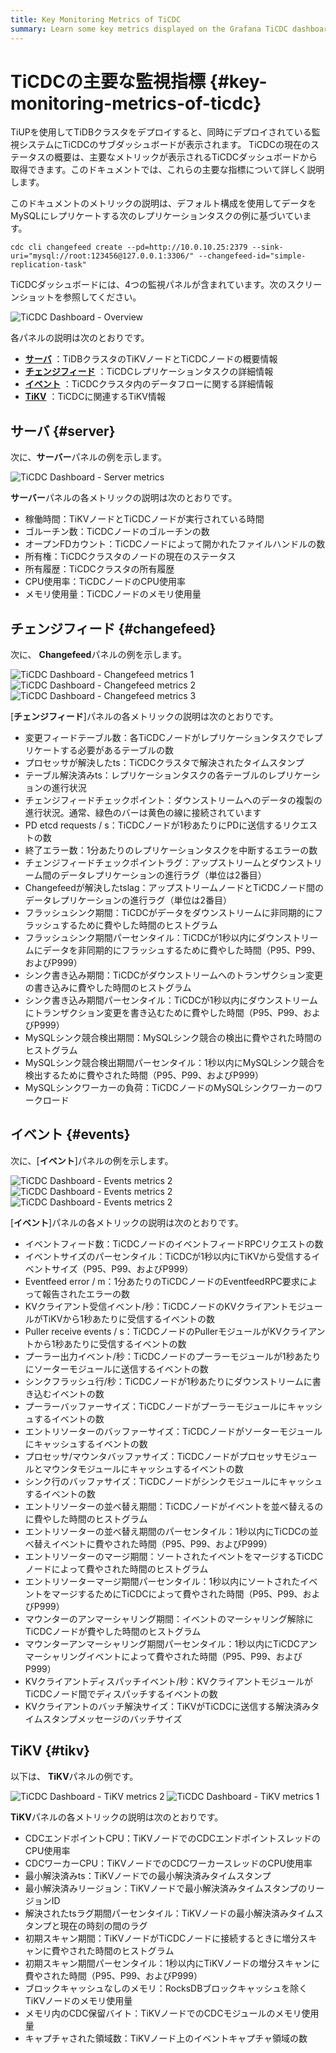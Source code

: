```yaml
---
title: Key Monitoring Metrics of TiCDC
summary: Learn some key metrics displayed on the Grafana TiCDC dashboard.
---
```


# TiCDCの主要な監視指標 {#key-monitoring-metrics-of-ticdc}

TiUPを使用してTiDBクラスタをデプロイすると、同時にデプロイされている監視システムにTiCDCのサブダッシュボードが表示されます。 TiCDCの現在のステータスの概要は、主要なメトリックが表示されるTiCDCダッシュボードから取得できます。このドキュメントでは、これらの主要な指標について詳しく説明します。

このドキュメントのメトリックの説明は、デフォルト構成を使用してデータをMySQLにレプリケートする次のレプリケーションタスクの例に基づいています。

```shell
cdc cli changefeed create --pd=http://10.0.10.25:2379 --sink-uri="mysql://root:123456@127.0.0.1:3306/" --changefeed-id="simple-replication-task"
```

TiCDCダッシュボードには、4つの監視パネルが含まれています。次のスクリーンショットを参照してください。

![TiCDC Dashboard - Overview](/media/ticdc/ticdc-dashboard-overview.png)

各パネルの説明は次のとおりです。

-   [**サーバ**](#server) ：TiDBクラスタのTiKVノードとTiCDCノードの概要情報
-   [**チェンジフィード**](#changefeed) ：TiCDCレプリケーションタスクの詳細情報
-   [**イベント**](#events) ：TiCDCクラスタ内のデータフローに関する詳細情報
-   [**TiKV**](#tikv) ：TiCDCに関連するTiKV情報

## サーバ {#server}

次に、**サーバー**パネルの例を示します。

![TiCDC Dashboard - Server metrics](/media/ticdc/ticdc-dashboard-server.png)

**サーバー**パネルの各メトリックの説明は次のとおりです。

-   稼働時間：TiKVノードとTiCDCノードが実行されている時間
-   ゴルーチン数：TiCDCノードのゴルーチンの数
-   オープンFDカウント：TiCDCノードによって開かれたファイルハンドルの数
-   所有権：TiCDCクラスタのノードの現在のステータス
-   所有履歴：TiCDCクラスタの所有履歴
-   CPU使用率：TiCDCノードのCPU使用率
-   メモリ使用量：TiCDCノードのメモリ使用量

## チェンジフィード {#changefeed}

次に、 **Changefeed**パネルの例を示します。

![TiCDC Dashboard - Changefeed metrics 1](/media/ticdc/ticdc-dashboard-changefeed-1.png) ![TiCDC Dashboard - Changefeed metrics 2](/media/ticdc/ticdc-dashboard-changefeed-2.png) ![TiCDC Dashboard - Changefeed metrics 3](/media/ticdc/ticdc-dashboard-changefeed-3.png)

[**チェンジフィード**]パネルの各メトリックの説明は次のとおりです。

-   変更フィードテーブル数：各TiCDCノードがレプリケーションタスクでレプリケートする必要があるテーブルの数
-   プロセッサが解決したts：TiCDCクラスタで解決されたタイムスタンプ
-   テーブル解決済みts：レプリケーションタスクの各テーブルのレプリケーションの進行状況
-   チェンジフィードチェックポイント：ダウンストリームへのデータの複製の進行状況。通常、緑色のバーは黄色の線に接続されています
-   PD etcd requests / s：TiCDCノードが1秒あたりにPDに送信するリクエストの数
-   終了エラー数：1分あたりのレプリケーションタスクを中断するエラーの数
-   チェンジフィードチェックポイントラグ：アップストリームとダウンストリーム間のデータレプリケーションの進行ラグ（単位は2番目）
-   Changefeedが解決したtslag：アップストリームノードとTiCDCノード間のデータレプリケーションの進行ラグ（単位は2番目）
-   フラッシュシンク期間：TiCDCがデータをダウンストリームに非同期的にフラッシュするために費やした時間のヒストグラム
-   フラッシュシンク期間パーセンタイル：TiCDCが1秒以内にダウンストリームにデータを非同期的にフラッシュするために費やした時間（P95、P99、およびP999）
-   シンク書き込み期間：TiCDCがダウンストリームへのトランザクション変更の書き込みに費やした時間のヒストグラム
-   シンク書き込み期間パーセンタイル：TiCDCが1秒以内にダウンストリームにトランザクション変更を書き込むために費やした時間（P95、P99、およびP999）
-   MySQLシンク競合検出期間：MySQLシンク競合の検出に費やされた時間のヒストグラム
-   MySQLシンク競合検出期間パーセンタイル：1秒以内にMySQLシンク競合を検出するために費やされた時間（P95、P99、およびP999）
-   MySQLシンクワーカーの負荷：TiCDCノードのMySQLシンクワーカーのワークロード

## イベント {#events}

次に、[**イベント**]パネルの例を示します。

![TiCDC Dashboard - Events metrics 2](/media/ticdc/ticdc-dashboard-events-1.png) ![TiCDC Dashboard - Events metrics 2](/media/ticdc/ticdc-dashboard-events-2.png) ![TiCDC Dashboard - Events metrics 2](/media/ticdc/ticdc-dashboard-events-3.png)

[**イベント**]パネルの各メトリックの説明は次のとおりです。

-   イベントフィード数：TiCDCノードのイベントフィードRPCリクエストの数
-   イベントサイズのパーセンタイル：TiCDCが1秒以内にTiKVから受信するイベントサイズ（P95、P99、およびP999）
-   Eventfeed error / m：1分あたりのTiCDCノードのEventfeedRPC要求によって報告されたエラーの数
-   KVクライアント受信イベント/秒：TiCDCノードのKVクライアントモジュールがTiKVから1秒あたりに受信するイベントの数
-   Puller receive events / s：TiCDCノードのPullerモジュールがKVクライアントから1秒あたりに受信するイベントの数
-   プーラー出力イベント/秒：TiCDCノードのプーラーモジュールが1秒あたりにソーターモジュールに送信するイベントの数
-   シンクフラッシュ行/秒：TiCDCノードが1秒あたりにダウンストリームに書き込むイベントの数
-   プーラーバッファーサイズ：TiCDCノードがプーラーモジュールにキャッシュするイベントの数
-   エントリソーターのバッファーサイズ：TiCDCノードがソーターモジュールにキャッシュするイベントの数
-   プロセッサ/マウンタバッファサイズ：TiCDCノードがプロセッサモジュールとマウンタモジュールにキャッシュするイベントの数
-   シンク行のバッファサイズ：TiCDCノードがシンクモジュールにキャッシュするイベントの数
-   エントリソーターの並べ替え期間：TiCDCノードがイベントを並べ替えるのに費やした時間のヒストグラム
-   エントリソーターの並べ替え期間のパーセンタイル：1秒以内にTiCDCの並べ替えイベントに費やされた時間（P95、P99、およびP999）
-   エントリソーターのマージ期間：ソートされたイベントをマージするTiCDCノードによって費やされた時間のヒストグラム
-   エントリソーターマージ期間パーセンタイル：1秒以内にソートされたイベントをマージするためにTiCDCによって費やされた時間（P95、P99、およびP999）
-   マウンターのアンマーシャリング期間：イベントのマーシャリング解除にTiCDCノードが費やした時間のヒストグラム
-   マウンターアンマーシャリング期間パーセンタイル：1秒以内にTiCDCアンマーシャリングイベントによって費やされた時間（P95、P99、およびP999）
-   KVクライアントディスパッチイベント/秒：KVクライアントモジュールがTiCDCノード間でディスパッチするイベントの数
-   KVクライアントのバッチ解決サイズ：TiKVがTiCDCに送信する解決済みタイムスタンプメッセージのバッチサイズ

## TiKV {#tikv}

以下は、 **TiKV**パネルの例です。

![TiCDC Dashboard - TiKV metrics 2](/media/ticdc/ticdc-dashboard-tikv-2.png) ![TiCDC Dashboard - TiKV metrics 1](/media/ticdc/ticdc-dashboard-tikv-1.png)

**TiKV**パネルの各メトリックの説明は次のとおりです。

-   CDCエンドポイントCPU：TiKVノードでのCDCエンドポイントスレッドのCPU使用率
-   CDCワーカーCPU：TiKVノードでのCDCワーカースレッドのCPU使用率
-   最小解決済みts：TiKVノードでの最小解決済みタイムスタンプ
-   最小解決済みリージョン：TiKVノードで最小解決済みタイムスタンプのリージョンID
-   解決されたtsラグ期間パーセンタイル：TiKVノードの最小解決済みタイムスタンプと現在の時刻の間のラグ
-   初期スキャン期間：TiKVノードがTiCDCノードに接続するときに増分スキャンに費やされた時間のヒストグラム
-   初期スキャン期間パーセンタイル：1秒以内にTiKVノードの増分スキャンに費やされた時間（P95、P99、およびP999）
-   ブロックキャッシュなしのメモリ：RocksDBブロックキャッシュを除くTiKVノードのメモリ使用量
-   メモリ内のCDC保留バイト：TiKVノードでのCDCモジュールのメモリ使用量
-   キャプチャされた領域数：TiKVノード上のイベントキャプチャ領域の数
